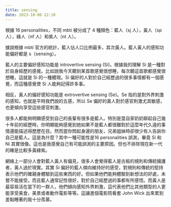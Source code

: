 ```yaml
---
title: sensing
date: 2023-10-06 22:10
---
```

根據 16 personalities，不同 mbti 被分成了 4 種顏色：藍人（sj 人），黃人（sp 人），綠人（nf 人）和紫人（nt 人）。

據說根據 mbti 官方的統計，藍人佔人口比例最多，其次黃人。藍人黃人的感知功能偏好都是 s（sensing）。

藍人的主要偏好感知功能是 introvertive sensing (Si)。根據我的理解 Si 是一種對於自身經歷的感覺。比如說我今天聽到某首歌感覺很想睡，每次聽這首歌都感覺很想睡，這就是 Si 的一種體現。Si 偏好的人對於自己經歷過的很多事情都有一個感覺，而這種感覺使 Si 人能夠記得許多事。

相反，黃人的偏好感知功能是 extrovertive sensing (Se)。Se 指的是對外界刺激的感知，也就是平時我們說的五感，所以 Se 偏好的黃人對於感官刺激尤其敏感，也更傾向享受這些感官刺激。

很多人都能夠明顯感受到自己的長輩有很多是藍人。特別是當自家奶奶聊起自己幾十年前的經歷時，你明顯能夠感覺到她如果不是藍人都很難對於這麼年代久遠的事情還能描述得歷歷在目。然而當你問起身邊的朋友，兄弟姐妹時卻很少有人告訴你自己是藍人。這是為什麼？其中一種可能性是16 personalities 誤測，畢竟 Si 和 Ni 其實很像。這也是我感覺自己有可能誤測的主要原因。但也不排除現在新一代的確是比較多黃綠紫。

網絡上一部分人會對藍人黃人有偏見，很多人會覺得藍人是古板的規則和傳統擁護者，黃人過於現實。其實 Si 偏好的藍人傾向維持好的感受，對規則和傳統的堅持表示他們的確親身體驗到這些東西的好。但如果他們能夠體驗到新想法的好處，未嘗不能接受。而且藍人通常記性很好，對於自己經歷過的事都有所感悟。而黃人是最容易活在當下的一群人，他們傾向感知外界刺激，這代表他們比其他類型的人更能享受美食，美景或者動作電影等等。這讓進個電影院看套 John Wick 出來累到差點睡著的我十分羨慕。